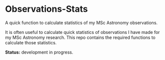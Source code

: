 # Observations-Stats
A quick function to calculate statistics of my MSc Astronomy observations.
 
It is often useful to calculate quick statistics of observations I have made for my MSc Astronomy research. This repo contains the required functions to calculate those statistics.
 
 **Status:** development in progress.
